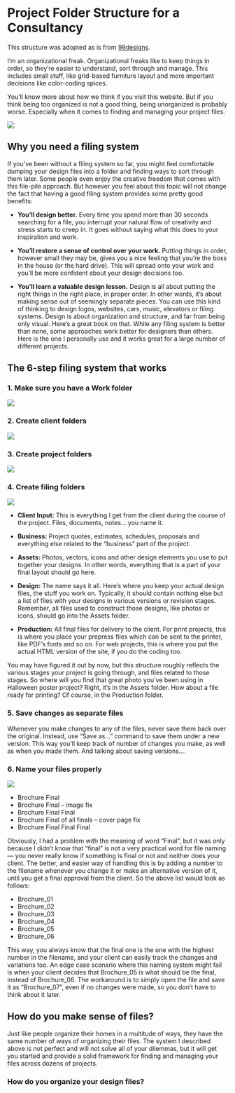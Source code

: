 # Project Folder Structure for a Consultancy

This structure was adopted as is from [99designs](https://99designs.com/blog/tips/how-to-keep-your-design-files-neat-and-tidy/).

I’m an organizational freak. Organizational freaks like to keep things in order, so they’re easier to understand, sort through and manage. This includes small stuff, like grid-based furniture layout and more important decisions like color-coding spices.

You’ll know more about how we think if you visit this website. But if you think being too organized is not a good thing, being unorganized is probably worse. Especially when it comes to finding and managing your project files.

![](https://99designs-blog.imgix.net/blog/wp-content/uploads/2013/02/file-system-02.png?format=auto)

## Why you need a filing system

If you’ve been without a filing system so far, you might feel comfortable dumping your design files into a folder and finding ways to sort through them later. Some people even enjoy the creative freedom that comes with this file-pile approach. But however you feel about this topic will not change the fact that having a good filing system provides some pretty good benefits:

- **You’ll design better.** Every time you spend more than 30 seconds searching for a file, you interrupt your natural flow of creativity and stress starts to creep in. It goes without saying what this does to your inspiration and work.

- **You’ll restore a sense of control over your work.** Putting things in order, however small they may be, gives you a nice feeling that you’re the boss in the house (or the hard drive). This will spread onto your work and you’ll be more confident about your design decisions too.

- **You’ll learn a valuable design lesson.** Design is all about putting the right things in the right place, in proper order. In other words, it’s about making sense out of seemingly separate pieces. You can use this kind of thinking to design logos, websites, cars, music, elevators or filing systems. Design is about organization and structure, and far from being only visual. Here’s a great book on that.
While any filing system is better than none, some approaches work better for designers than others. Here is the one I personally use and it works great for a large number of different projects.

## The 6-step filing system that works

### 1. Make sure you have a Work folder

![](https://99designs-blog.imgix.net/blog/wp-content/uploads/2013/02/work-folder1.jpg?format=auto)

### 2. Create client folders

![](https://99designs-blog.imgix.net/blog/wp-content/uploads/2013/02/client-folders.jpg?format=auto)

### 3. Create project folders

![](https://99designs-blog.imgix.net/blog/wp-content/uploads/2013/02/project-folder.jpg?format=auto)

### 4. Create filing folders

![](https://99designs-blog.imgix.net/blog/wp-content/uploads/2013/02/file-folders1.jpg?format=auto)

- **Client Input:** This is everything I get from the client during the course of the project. Files, documents, notes… you name it.

- **Business:** Project quotes, estimates, schedules, proposals and everything else related to the “business” part of the project.

- **Assets:** Photos, vectors, icons and other design elements you use to put together your designs. In other words, everything that is a part of your final layout should go here.

- **Design:** The name says it all. Here’s where you keep your actual design files, the stuff you work on. Typically, it should contain nothing else but a list of files with your designs in various versions or revision stages. Remember, all files used to construct those designs, like photos or icons, should go into the Assets folder.

- **Production:** All final files for delivery to the client. For print projects, this is where you place your prepress files which can be sent to the printer, like PDF’s fonts and so on. For web projects, this is where you put the actual HTML version of the site, if you do the coding too.

You may have figured it out by now, but this structure roughly reflects the various stages your project is going through, and files related to those stages. So where will you find that great photo you’ve been using in Halloween poster project? Right, it’s in the Assets folder. How about a file ready for printing? Of course, in the Production folder.

### 5. Save changes as separate files

Whenever you make changes to any of the files, never save them back over the original. Instead, use “Save as…” command to save them under a new version. This way you’ll keep track of number of changes you make, as well as when you made them. And talking about saving versions….

### 6. Name your files properly

![](https://99designs-blog.imgix.net/blog/wp-content/uploads/2013/02/versioning.jpg?format=auto)

- Brochure Final
- Brochure Final – image fix
- Brochure Final Final
- Brochure Final of all finals – cover page fix
- Brochure Final Final Final

Obviously, I had a problem with the meaning of word “Final”, but it was only because I didn’t know that “final” is not a very practical word for file naming — you never really know if something is final or not and neither does your client. The better, and easier way of handling this is by adding a number to the filename whenever you change it or make an alternative version of it, until you get a final approval from the client. So the above list would look as follows:

- Brochure_01
- Brochure_02
- Brochure_03
- Brochure_04
- Brochure_05
- Brochure_06

This way, you always know that the final one is the one with the highest number in the filename, and your client can easily track the changes and variations too. An edge case scenario where this naming system might fail is when your client decides that Brochure_05 is what should be the final, instead of Brochure_06. The workaround is to simply open the file and save it as “Brochure_07”, even if no changes were made, so you don’t have to think about it later.

## How do you make sense of files?

Just like people organize their homes in a multitude of ways, they have the same number of ways of organizing their files. The system I described above is not perfect and will not solve all of your dilemmas, but it will get you started and provide a solid framework for finding and managing your files across dozens of projects.

### How do you organize your design files?

